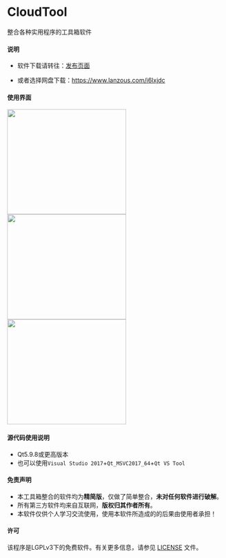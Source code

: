 # CloudTool

整合各种实用程序的工具箱软件

#### 说明

 * 软件下载请转往：[发布页面](https://github.com/onlywyj/CloudTool/releases)

 * 或者选择网盘下载：https://www.lanzous.com/i6lxjdc

#### 使用界面

<img width="276" height="244" src="https://github.com/onlywyj/CloudTool/blob/master/README_image/CloudTool.png"/>   <img width="276" height="244" src="https://github.com/onlywyj/CloudTool/blob/master/README_image/CloudTool2.png"/>   <img width="276" height="244" src="https://github.com/onlywyj/CloudTool/blob/master/README_image/CloudTool3.png"/>

#### 源代码使用说明

 * Qt5.9.8或更高版本
 * 也可以使用`Visual Studio 2017`+`Qt_MSVC2017_64`+`Qt VS Tool`

#### 免责声明

  * 本工具箱整合的软件均为**精简版**，仅做了简单整合，**未对任何软件进行破解**。
  * 所有第三方软件均来自互联网，**版权归其作者所有**。
  * 本软件仅供个人学习交流使用，使用本软件所造成的的后果由使用者承担！

#### 许可

该程序是LGPLv3下的免费软件。有关更多信息，请参见 [LICENSE](https://github.com/onlywyj/CloudTool/blob/master/LICENSE) 文件。
